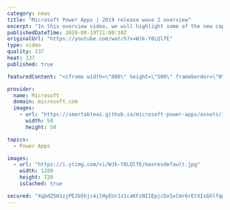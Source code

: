 ```yaml
---
category: news
title: "Microsoft Power Apps | 2019 release wave 2 overview"
excerpt: "In this overview video, we will highlight some of the new capabilities included in the latest update to Microsoft Power Apps that will help you plan and prepare for the upcoming updates with confidence.     Here are the capabilities covered:  • Guest access  • Solution checker enhancements  • Building"
publishedDateTime: 2019-08-19T21:00:10Z
originalUrl: "https://youtube.com/watch?v=WJk-Y8LQlfE"
type: video
quality: 137
heat: 137
published: true

featuredContent: "<iframe width=\"800\" height=\"500\" frameborder=\"0\" src=\"https://www.youtube.com/embed/WJk-Y8LQlfE\" allow=\"accelerometer; autoplay; encrypted-media; gyroscope; picture-in-picture\" allowfullscreen></iframe>"

provider:
  name: Microsoft
  domain: microsoft.com
  images:
    - url: "https://smartableai.github.io/microsoft-power-apps/assets/images/organizations/microsoft.com-50x50.jpg"
      width: 50
      height: 50

topics:
  - Power Apps

images:
  - url: "https://i.ytimg.com/vi/WJk-Y8LQlfE/maxresdefault.jpg"
    width: 1280
    height: 720
    isCached: true

secured: "XqbdZ5H1zjPE2b5hjc4ilHyEUrJz1caKFzNI1EpjcDxSxCmr6rEtXIsGhlfqwpTpD4NDuIQuiEiqF+lFjjgb7DUCcyzWgWbByesZPIOM1iMDCTP9fPgec5/hrGWDyaAKk+7EZm9esx67MY2a9DmaOyYEYZLHJEkHto4w4LqPCPpP+lfxApQmK5RzQL+aOQ9WY8CJXMVLTBjU5w87pN/wy+umfh8g2aoyMKKBHiwVLpU7v45FSH/Hxm7DzbpFQhi97VChVlfZ5bVFAw1rETzkzkqULZtvH2zd+UPxuy37dP/+gSUn3KS3vlERxaoTh/OmNoKF0Dt+TcFr58mvmTi4HH7XJPRBLiJkSm6hW3nV0AUKNjQ/Wi6/vj1Y1JHSVi5laZka+/6QI4nlzJp/Kbs7MY3ufs9hjC7UWKyiXhHzPTWYnp6z+CHzNBFg/FY6m87F;EV4EtntMa9zFCecUIIM9Sg=="
---
```



